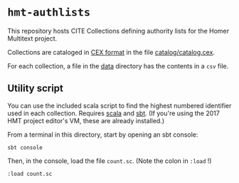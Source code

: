 # `hmt-authlists`

This repository hosts CITE Collections defining authority lists for the Homer Multitext project.

Collections are cataloged in [CEX format](https://github.com/cite-architecture/citedx) in the file [catalog/catalog.cex](catalog/catalog.cex).

For each collection, a file in the [data](data) directory has the contents in a `csv` file.

## Utility script

You can use the included scala script to find the highest numbered identifier used in each collection.  Requires [scala](http://www.scala-lang.org/) and [sbt](http://www.scala-sbt.org/).  (If you're using the 2017 HMT project editor's VM, these are already installed.)

From a terminal in this directory, start by opening an sbt console:


    sbt console


Then, in the console, load the file `count.sc`.  (Note the colon in  `:load` !)


    :load count.sc
